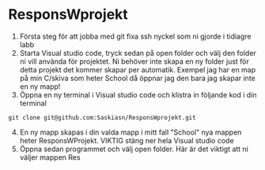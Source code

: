 # ResponsWprojekt
1. Första steg för att jobba med git fixa ssh nyckel som ni gjorde i tidiagre labb 
2. Starta Visual studio code, tryck sedan på open folder och välj den folder ni vill använda för projektet. Ni behöver inte skapa en ny folder just för detta projekt det kommer skapar per automatik. Exempel jag har en map på min C/skiva som heter School då öppnar jag den bara jag skapar inte en ny mapp!
3. Öppna en ny terminal i Visual studio code och klistra in följande kod i din terminal
```
git clone git@github.com:Saskiasn/ResponsWprojekt.git
```
4. En ny mapp skapas i din valda mapp i mitt fall "School" nya mappen heter ResponsWProjekt. VIKTIG stäng ner hela Visual studio code
5. Öppna sedan programmet och välj open folder. Här är det viktigt att ni väljer mappen Res
